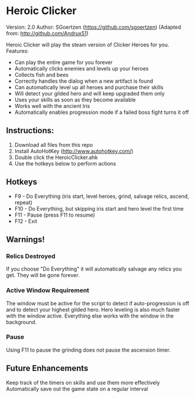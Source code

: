 # Heroic Clicker 
Version: 2.0
Author: SGoertzen (https://github.com/sgoertzen) (Adapted from: http://github.com/Andrux51)

Heroic Clicker will play the steam version of Clicker Heroes for you.  
Features:
- Can play the entire game for you forever
- Automatically clicks enemies and levels up your heroes
- Collects fish and bees
- Correctly handles the dialog when a new artifact is found
- Can automatically level up all heroes and purchase their skills
- Will detect your gilded hero and will keep upgraded them only
- Uses your skills as soon as they become available
- Works well with the ancient Iris
- Automatically enables progression mode if a failed boss fight turns it off 

## Instructions:
1. Download all files from this repo
2. Install AutoHotKey (http://www.autohotkey.com/)
3. Double click the HeroicClicker.ahk
4. Use the hotkeys below to perform actions

## Hotkeys
- F9  - Do Everything (iris start, level heroes, grind, salvage relics, ascend, repeat)
- F10 - Do Everything, but skipping iris start and hero level the first time
- F11 - Pause (press F11 to resume)
- F12 - Exit

## Warnings!
### Relics Destroyed
If you choose "Do Everything" it will automatically salvage any relics you get.  They will be gone forever.
### Active Window Requirement
The window must be active for the script to detect if auto-progression is off and to detect your highest gilded hero.  Hero leveling is also much faster with the window active.  Everything else works with the window in the background. 
### Pause
Using F11 to pause the grinding does not pause the ascension timer.

## Future Enhancements
Keep track of the timers on skills and use them more effectively
Automatically save out the game state on a regular interval

